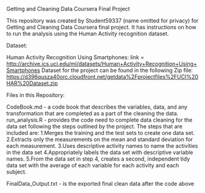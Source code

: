 Getting and Cleaning Data Coursera Final Project 

This repository was created by Student59337 (name omitted for privacy) for Getting and Cleaning Data Coursera final project. It has instructions on how to run the analysis using the Human Activity recognition dataset. 

Dataset: 

Human Activity Recognition Using Smartphones: link = http://archive.ics.uci.edu/ml/datasets/Human+Activity+Recognition+Using+Smartphones
Dataset for the project can be found in the following Zip file: https://d396qusza40orc.cloudfront.net/getdata%2Fprojectfiles%2FUCI%20HAR%20Dataset.zip

Files in this Repository: 

CodeBook.md - a code book that describes the variables, data, and any transformation that are completed as a part of the cleaning the data. 
run_analysis.R - provides the code need to complete data cleaning for the data set following the steps outlined by the project. The steps that are included are: 
    1.Merges the training and the test sets to create one data set.
    2.Extracts only the measurements on the mean and standard deviation for each measurement.
    3.Uses descriptive activity names to name the activities in the data set
    4.Appropriately labels the data set with descriptive variable names.
    5.From the data set in step 4, creates a second, independent tidy data set with the average of each variable for each activity and each subject.

FinalData_Output.txt - is the exported final clean data after the code above 
